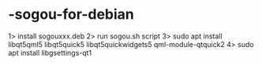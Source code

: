 # -sogou-for-debian

1> install sogouxxx.deb
2> run sogou.sh script
3> sudo apt install libqt5qml5 libqt5quick5 libqt5quickwidgets5 qml-module-qtquick2
4> sudo apt install libgsettings-qt1
